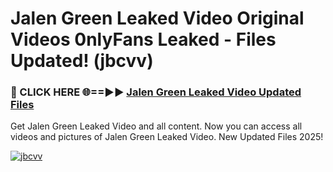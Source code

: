 # Jalen Green Leaked Video Original Videos 0nlyFans Leaked - Files Updated! (jbcvv)

<h3>🔴 CLICK HERE 🌐==►► <a href="https://tinyurl.com/ehrbuxhb" rel="nofollow">Jalen Green Leaked Video Updated Files</a></h3>

Get Jalen Green Leaked Video and all content. Now you can access all videos and pictures of Jalen Green Leaked Video. New Updated Files 2025!

[![jbcvv](https://i.imgur.com/lVYEuWS.gif)](https://tinyurl.com/ehrbuxhb)
